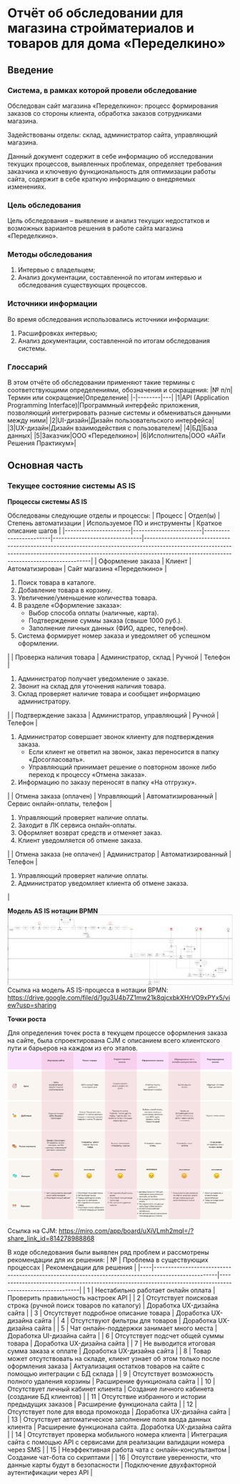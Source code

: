 # Отчёт об обследовании для магазина стройматериалов и товаров для дома «Переделкино»
## Введение
### Система, в рамках которой провели обследование
Обследован сайт магазина «Переделкино»: процесс формирования заказов со стороны клиента, обработка заказов сотрудниками магазина.

Задействованы отделы: склад, администратор сайта, управляющий магазина.

Данный документ содержит в себе информацию об исследовании текущих процессов, выявленных проблемах, определяет требования заказчика и ключевую функциональность для оптимизации работы сайта, содержит в себе краткую информацию о внедряемых изменениях.
### Цель обследования
Цель обследования – выявление и анализ текущих недостатков и возможных вариантов решения в работе сайта магазина «Переделкино».
### Методы обследования
1.	Интервью с владельцем;
2.	Анализ документации, составленной по итогам интервью и обследования существующих процессов.
### Источники информации
Во время обследования использовались источники информации:
1.	Расшифровках интервью;
2.	Анализ документации, составленной по итогам обследования системы.

### Глоссарий
В этом отчёте об обследовании применяют такие термины с соответствующими определениями, обозначения и сокращения:
|№ п/п|Термин или сокращение|Определение|
|-|--------|---|
|1|API (Application Programming Interface)|Программный интерфейс приложения, позволяющий интегрировать разные системы и обмениваться данными между ними|
|2|UI-дизайн|Дизайн пользовательского интерфейса|
|3|UX-дизайн|Дизайн взаимодействия с пользователем|
|4|БД|База данных|
|5|Заказчик|ООО «Переделкино»|
|6|Исполнитель|ООО «АйТи Решения Практикум»|

## Основная часть
### Текущее состояние системы AS IS
**Процессы системы AS IS** 

Обследованы следующие отделы и процессы:
| Процесс               | Отдел(ы)               | Степень автоматизации | Используемое ПО и инструменты | Краткое описание шагов                                                                                                                                                                                                 |
|-----------------------|------------------------|------------------------|-------------------------------|-----------------------------------------------------------------------------------------------------------------------------------------------------------------------------------------------------------------------|
| Оформление заказа     | Клиент                | Автоматизирован       | Сайт магазина «Переделкино»   | <ol><li>Поиск товара в каталоге.</li><li>Добавление товара в корзину.</li><li>Увеличение/уменьшение количества товара.</li><li>В разделе «Оформление заказа»:<ul><li>Выбор способа оплаты (наличные, карта).</li><li>Подтверждение суммы заказа (свыше 1000 руб.).</li><li>Заполнение личных данных (ФИО, адрес, телефон).</li></ul></li><li>Система формирует номер заказа и уведомляет об успешном оформлении.</li></ol> |
| Проверка наличия товара | Администратор, склад | Ручной                | Телефон                       | <ol><li>Администратор получает уведомление о заказе.</li><li>Звонит на склад для уточнения наличия товара.</li><li>Склад проверяет наличие товара и сообщает информацию администратору.</li></ol>                                                                                     |
| Подтверждение заказа  | Администратор, управляющий | Ручной                | Телефон                       | <ol><li>Администратор совершает звонок клиенту для подтверждения заказа.<ul><li>Если клиент не ответил на звонок, заказ переносится в папку «Досогласовать».</li><li>Управляющий принимает решение о повторном звонке либо переход к процессу «Отмена заказа».</li></ul></li><li>Информацию по заказу переносят в папку «На отгрузку».</li></ol> |
| Отмена заказа (оплачен) | Управляющий           | Автоматизированный    | Сервис онлайн-оплаты, телефон | <ol><li>Управляющий проверяет наличие оплаты.</li><li>Заходит в ЛК сервиса онлайн-оплаты.</li><li>Оформляет возврат средств и отменяет заказ.</li><li>Клиент уведомляется об отмене заказа.</li></ol>                                                                               |
| Отмена заказа (не оплачен) | Администратор       | Автоматизированный    | Телефон                       | <ol><li>Управляющий проверяет наличие оплаты.</li><li>Администратор уведомляет клиента об отмене заказа.</li></ol>                                                                                                   |

**Модель AS IS нотации BPMN**
![Модель процесса AS IS](AS_IS.drawio.png)
Ссылка на модель AS IS-процесса в нотации BPMN: https://drive.google.com/file/d/1gu3U4b7Z1mw21k8qjcxbkXHrVO9xPYx5/view?usp=sharing

**Точки роста**

Для определения точек роста в текущем процессе оформления заказа на сайте, была спроектирована CJM с описанием всего клиентского пути и барьеров на каждом из его этапов.
![Customer Journey Map](CJM.Диплом.jpg)

Ссылка на CJM: https://miro.com/app/board/uXjVLmh2mqI=/?share_link_id=814278988868

В ходе обследования были выявлен ряд проблем и рассмотрены рекомендации для их решения:
| №  | Проблема в существующих процессах                                                                 | Рекомендации для решения                                                                                   |
|----|----------------------------------------------------------------------------------------------------|-----------------------------------------------------------------------------------------------------------|
| 1  | Нестабильно работает онлайн оплата                                                               | Проверить правильность настроек API                                                                       |
| 2  | Отсутствует поисковая строка (ручной поиск товаров по каталогу)                                   | Доработка UX-дизайна сайта                                                                                |
| 3  | Отсутствует подробное описание товара                                                             | Доработка UX-дизайна сайта                                                                                |
| 4  | Отсутствуют фильтры для товаров                                                                   | Доработка UX-дизайна сайта                                                                                |
| 5  | Чат онлайн-поддержки занимает много места                                                         | Доработка UI-дизайна сайта                                                                                |
| 6  | Отсутствует подсчет общей суммы товара                                                            | Доработка UX-дизайна сайта                                                                                |
| 7  | Не выводится итоговая сумма заказа к оплате                                                       | Доработка UX-дизайна сайта                                                                                |
| 8  | Товар может отсутствовать на складе, клиент узнает об этом только после оформления заказа         | Актуализация остатков товаров на сайте с помощью интеграции с БД склада                                   |
| 9  | Отсутствует возможность полного удаления корзины                                                   | Расширение функционала сайта                                                                              |
| 10 | Отсутствует личный кабинет клиента                                                                | Создание личного кабинета (создание БД клиентов)                                                          |
| 11 | Отсутствие избранного и истории предыдущих заказов                                                | Расширение функционала сайта                                                                              |
| 12 | Отсутствует поле для ввода промокода                                                              | Доработка UX-дизайна сайта                                                                                |
| 13 | Отсутствует автоматическое заполнение поля ввода данных клиента                                   | Расширение функционала сайта. Доработка UX-дизайна сайта                                                  |
| 14 | Отсутствует проверка мобильного номера клиента                                                    | Интеграция сайта с помощью API с сервисами для реализации валидации номера через SMS                      |
| 15 | Неэффективная работа чата с онлайн-консультантом                                                  | Создание чат-бота со скриптами                                                                            |
| 16 | Отсутствие уверенности, что данные карты будут в безопасности                                      | Подключение двухфакторной аутентификации через API                                                        |
